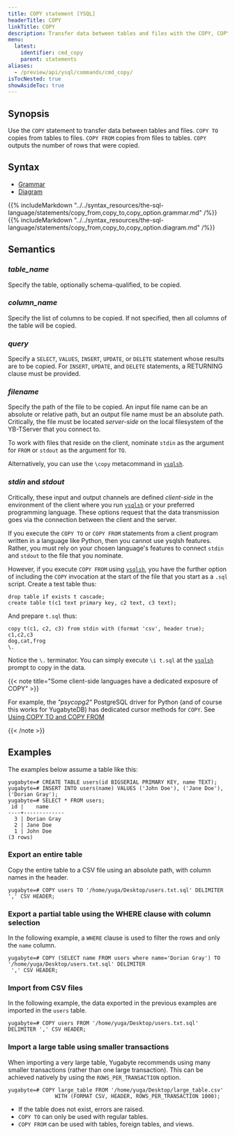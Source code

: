 ```yaml
---
title: COPY statement [YSQL]
headerTitle: COPY
linkTitle: COPY
description: Transfer data between tables and files with the COPY, COPY TO, and COPY FROM statements.
menu:
  latest:
    identifier: cmd_copy
    parent: statements
aliases:
  - /preview/api/ysql/commands/cmd_copy/
isTocNested: true
showAsideToc: true
---
```


## Synopsis

Use the `COPY` statement to transfer data between tables and files. `COPY TO` copies from tables to files. `COPY FROM` copies from files to tables. `COPY` outputs the number of rows that were copied.

## Syntax

<ul class="nav nav-tabs nav-tabs-yb">
  <li >
    <a href="#grammar" class="nav-link active" id="grammar-tab" data-toggle="tab" role="tab" aria-controls="grammar" aria-selected="true">
      <i class="fas fa-file-alt" aria-hidden="true"></i>
      Grammar
    </a>
  </li>
  <li>
    <a href="#diagram" class="nav-link" id="diagram-tab" data-toggle="tab" role="tab" aria-controls="diagram" aria-selected="false">
      <i class="fas fa-project-diagram" aria-hidden="true"></i>
      Diagram
    </a>
  </li>
</ul>

<div class="tab-content">
  <div id="grammar" class="tab-pane fade show active" role="tabpanel" aria-labelledby="grammar-tab">
    {{% includeMarkdown "../../syntax_resources/the-sql-language/statements/copy_from,copy_to,copy_option.grammar.md" /%}}
  </div>
  <div id="diagram" class="tab-pane fade" role="tabpanel" aria-labelledby="diagram-tab">
    {{% includeMarkdown "../../syntax_resources/the-sql-language/statements/copy_from,copy_to,copy_option.diagram.md" /%}}
  </div>
</div>

## Semantics

### *table_name*

Specify the table, optionally schema-qualified, to be copied.

### *column_name*

Specify the list of columns to be copied. If not specified, then all columns of the table will be copied.

### *query*

Specify a `SELECT`, `VALUES`, `INSERT`, `UPDATE`, or `DELETE` statement whose results are to be copied. For `INSERT`, `UPDATE`, and `DELETE` statements, a RETURNING clause must be provided.

### *filename*

Specify the path of the file to be copied. An input file name can be an absolute or relative path, but an output file name must be an absolute path. Critically, the file must be located _server-side_ on the local filesystem of the YB-TServer that you connect to.

To work with files that reside on the client, nominate `stdin` as the argument for `FROM` or `stdout` as the argument for `TO`.

Alternatively, you can use the `\copy` metacommand in [`ysqlsh`](../../../../../admin/ysqlsh#copy-table-column-list-query-from-to-filename-program-command-stdin-stdout-pstdin-pstdout-with-option).

### *stdin* and *stdout*

Critically, these input and output channels are defined _client-side_ in the environment of the client where you run  [`ysqlsh`](../../../../../admin/ysqlsh#copy-table-column-list-query-from-to-filename-program-command-stdin-stdout-pstdin-pstdout-with-option) or your preferred programming language. These options request that the data transmission goes via the connection between the client and the server.

If you execute the `COPY TO` or `COPY FROM` statements  from a client program written in a language like Python, then you cannot use ysqlsh features. Rather, you must rely on your chosen language's features to connect `stdin` and `stdout` to the file that you nominate.

However, if  you execute `COPY FROM` using  [`ysqlsh`](../../../../../admin/ysqlsh#copy-table-column-list-query-from-to-filename-program-command-stdin-stdout-pstdin-pstdout-with-option), you have the further option of including the `COPY` invocation at the start of the file that you start as a `.sql` script. Create a test table thus:

```plpgsql
drop table if exists t cascade;
create table t(c1 text primary key, c2 text, c3 text);
```

And prepare `t.sql` thus:

```
copy t(c1, c2, c3) from stdin with (format 'csv', header true);
c1,c2,c3
dog,cat,frog
\.
```

Notice the `\.` terminator. You can simply execute `\i t.sql` at the  [`ysqlsh`](../../../../../admin/ysqlsh#copy-table-column-list-query-from-to-filename-program-command-stdin-stdout-pstdin-pstdout-with-option) prompt to copy in the data.

{{< note title="Some client-side languages have a dedicated exposure of COPY" >}}

For example, the _"psycopg2"_ PostgreSQL driver for Python (and of course this works for YugabyteDB) has dedicated cursor methods for `COPY`.  See <a href="https://www.psycopg.org/docs/usage.html#using-copy-to-and-copy-from" target="_blank">Using COPY TO and COPY FROM <i class="fas fa-external-link-alt"></i></a>

{{< /note >}}

## Examples

The examples below assume a table like this:

```plpgsql
yugabyte=# CREATE TABLE users(id BIGSERIAL PRIMARY KEY, name TEXT);
yugabyte=# INSERT INTO users(name) VALUES ('John Doe'), ('Jane Doe'), ('Dorian Gray');
yugabyte=# SELECT * FROM users;
 id |    name
----+-------------
  3 | Dorian Gray
  2 | Jane Doe
  1 | John Doe
(3 rows)
```

### Export an entire table

Copy the entire table to a CSV file using an absolute path, with column names in the header.

```plpgsql
yugabyte=# COPY users TO '/home/yuga/Desktop/users.txt.sql' DELIMITER ',' CSV HEADER;
```

### Export a partial table using the WHERE clause with column selection

In the following example, a `WHERE` clause is used to filter the rows and only the `name` column.


```plpgsql
yugabyte=# COPY (SELECT name FROM users where name='Dorian Gray') TO '/home/yuga/Desktop/users.txt.sql' DELIMITER
 ',' CSV HEADER;
```

### Import from CSV files

In the following example, the data exported in the previous examples are imported in the `users` table.

```plpgsql
yugabyte=# COPY users FROM '/home/yuga/Desktop/users.txt.sql' DELIMITER ',' CSV HEADER;
```


### Import a large table using smaller transactions

When importing a very large table, Yugabyte recommends using many smaller transactions (rather than one large transaction).
This can be achieved natively by using the `ROWS_PER_TRANSACTION` option.

```plpgsql
yugabyte=# COPY large_table FROM '/home/yuga/Desktop/large_table.csv'
               WITH (FORMAT CSV, HEADER, ROWS_PER_TRANSACTION 1000);
```


- If the table does not exist, errors are raised.
- `COPY TO` can only be used with regular tables.
- `COPY FROM` can be used with tables, foreign tables, and views.
